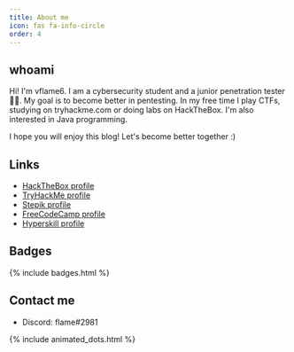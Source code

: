 ```yaml
---
title: About me
icon: fas fa-info-circle
order: 4
---
```


## whoami

Hi! I'm vflame6. I am a cybersecurity student and a junior penetration tester👨‍💻. My goal is to become better in pentesting. In my free time I play CTFs, studying on tryhackme.com or doing labs on HackTheBox. I'm also interested in Java programming.

I hope you will enjoy this blog! Let's become better together :)

## Links 

* [HackTheBox profile](https://app.hackthebox.com/profile/973692)
* [TryHackMe profile](https://tryhackme.com/p/vflamie)
* [Stepik profile](https://stepik.org/users/349814193)
* [FreeCodeCamp profile](https://www.freecodecamp.org/vflame6)
* [Hyperskill profile](https://hyperskill.org/profile/341220929)

## Badges

{% include badges.html %}

## Contact me

- Discord: flame#2981

{% include animated_dots.html %}
